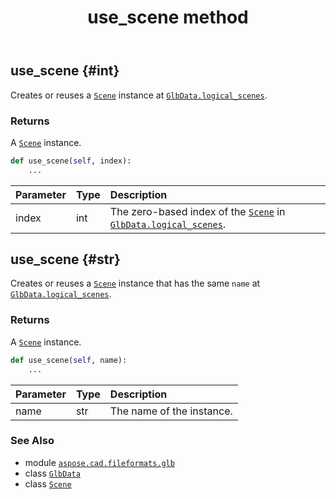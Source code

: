 ﻿---
title: use_scene method
second_title: Aspose.CAD for Python via .NET API References
description: 
type: docs
weight: 310
url: /python-net/aspose.cad.fileformats.glb/glbdata/use_scene/
is_root: false
---

## use_scene {#int}

Creates or reuses a [`Scene`](/cad/python-net/aspose.cad.fileformats.glb/scene) instance
at [`GlbData.logical_scenes`](/cad/python-net/aspose.cad.fileformats.glb/glbdata#logical_scenes).


### Returns 


A [`Scene`](/cad/python-net/aspose.cad.fileformats.glb/scene) instance.


```python
def use_scene(self, index):
    ...
```


| Parameter | Type | Description |
| :- | :- | :- |
| index | int | The zero-based index of the [`Scene`](/cad/python-net/aspose.cad.fileformats.glb/scene) in [`GlbData.logical_scenes`](/cad/python-net/aspose.cad.fileformats.glb/glbdata#logical_scenes). |


## use_scene {#str}

Creates or reuses a [`Scene`](/cad/python-net/aspose.cad.fileformats.glb/scene) instance that has the
same `name` at [`GlbData.logical_scenes`](/cad/python-net/aspose.cad.fileformats.glb/glbdata#logical_scenes).


### Returns 


A [`Scene`](/cad/python-net/aspose.cad.fileformats.glb/scene) instance.


```python
def use_scene(self, name):
    ...
```


| Parameter | Type | Description |
| :- | :- | :- |
| name | str | The name of the instance. |



### See Also
* module [`aspose.cad.fileformats.glb`](../../)
* class [`GlbData`](/cad/python-net/aspose.cad.fileformats.glb/glbdata)
* class [`Scene`](/cad/python-net/aspose.cad.fileformats.glb/scene)
